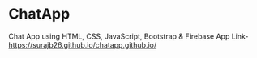 # ChatApp
Chat App using HTML, CSS, JavaScript, Bootstrap & Firebase
App Link- 
https://surajb26.github.io/chatapp.github.io/
